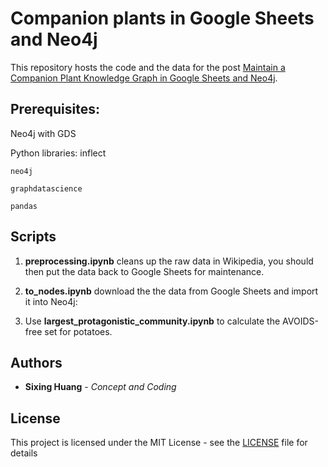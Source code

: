 
# Companion plants in Google Sheets and Neo4j
This repository hosts the code and the data for the post [Maintain a Companion Plant Knowledge Graph in Google Sheets and Neo4j](https://towardsdatascience.com/maintain-a-companion-plant-knowledge-graph-in-google-sheets-and-neo4j-4142c0a5065b).

## Prerequisites:

Neo4j with GDS

Python libraries:
    inflect

    neo4j

    graphdatascience

    pandas





## Scripts
1. **preprocessing.ipynb** cleans up the raw data in Wikipedia, you should then put the data back to Google Sheets for maintenance.

  
2. **to_nodes.ipynb** download the the data from Google Sheets and import it into Neo4j:

      
3. Use **largest_protagonistic_community.ipynb** to calculate the AVOIDS-free set for potatoes.
  

## Authors

* **Sixing Huang** - *Concept and Coding*

## License

This project is licensed under the MIT License - see the [LICENSE](LICENSE) file for details

